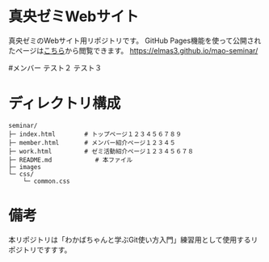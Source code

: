 # 真央ゼミWebサイト
真央ゼミのWebサイト用リポジトリです。
GitHub Pages機能を使って公開されたページは[こちら](https://elmas3.github.io/mao-seminar/)から閲覧できます。
https://elmas3.github.io/mao-seminar/

#メンバー
テスト２
テスト３

# ディレクトリ構成
```
seminar/
├─ index.html        # トップページ１２３４５６７８９
├─ member.html       # メンバー紹介ページ１２３４５
├─ work.html         # ゼミ活動紹介ページ１２３４５６７８
├─ README.md			# 本ファイル
├─ images
└─ css/
    └─ common.css
```

# 備考
本リポジトリは「わかばちゃんと学ぶGit使い方入門」練習用として使用するリポジトリですすす。
